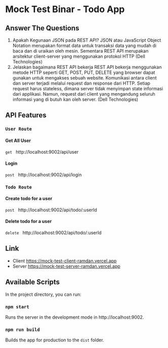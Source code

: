 # Mock Test Binar - Todo App

## Answer The Questions

1. Apakah Kegunaan JSON pada REST API?
   JSON atau JavaScript Object Notation merupakan format data untuk transaksi data yang mudah di baca dan di uraikan oleh mesin. Sementara REST API merupakan arsitektur client-server yang menggunakan protokol HTTP (Dell Technologies)
2. Jelaskan bagaimana REST API bekerja
   REST API bekerja menggunakan metode HTTP seperti GET, POST, PUT, DELETE yang browser dapat gunakan untuk mengakses sebuah website. Komunikasi antara client dan server terjadi melalui request dan response dari HTTP. Setiap request harus stateless, dimana server tidak menyimpan state informasi dari applikasi. Namun, request dari client yang mengandung seluruh informasi yang di butuh kan oleh server. (Dell Technologies)

## API Features

### `User Route`

#### Get All User

`get` &nbsp; http://localhost:9002/api/user

#### Login

`post` &nbsp; http://localhost:9002/api/login

### `Todo Route`

#### Create todo for a user

`post` &nbsp; http://localhost:9002/api/todo/:userId

#### Delete todo for a user

`delete` &nbsp; http://localhost:9002/api/todo/:userId

## Link

-   Client
    https://mock-test-client-ramdan.vercel.app
-   Server
    https://mock-test-server-ramdan.vercel.app

## Available Scripts

In the project directory, you can run:

### `npm start`

Runs the server in the development mode in http://localhost:9002.

### `npm run build`

Builds the app for production to the `dist` folder.
